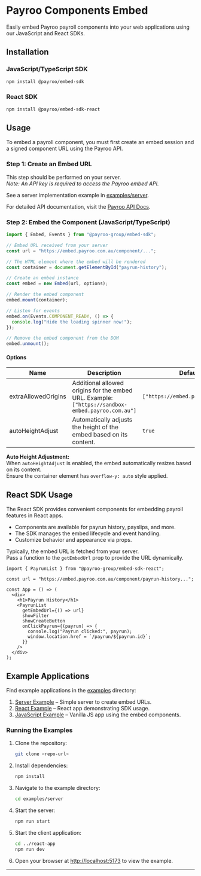 # Payroo Components Embed

Easily embed Payroo payroll components into your web applications using our JavaScript and React SDKs.

## Installation

### JavaScript/TypeScript SDK

```bash
npm install @payroo/embed-sdk
```

### React SDK

```bash
npm install @payroo/embed-sdk-react
```

## Usage

To embed a payroll component, you must first create an embed session and a signed component URL using the Payroo API.

### Step 1: Create an Embed URL

This step should be performed on your server.  
_Note: An API key is required to access the Payroo embed API._

See a server implementation example in [examples/server](./examples/server).

For detailed API documentation, visit the [Payroo API Docs](https://docs.payroo.com.au/payroo-api#tag/embeds).

### Step 2: Embed the Component (JavaScript/TypeScript)

```ts
import { Embed, Events } from "@payroo-group/embed-sdk";

// Embed URL received from your server
const url = "https://embed.payroo.com.au/component/...";

// The HTML element where the embed will be rendered
const container = document.getElementById("payrun-history");

// Create an embed instance
const embed = new Embed(url, options);

// Render the embed component
embed.mount(container);

// Listen for events
embed.on(Events.COMPONENT_READY, () => {
  console.log("Hide the loading spinner now!");
});

// Remove the embed component from the DOM
embed.unmount();
```

#### Options

| Name                | Description                                                                                       | Default                              |
|---------------------|---------------------------------------------------------------------------------------------------|--------------------------------------|
| extraAllowedOrigins | Additional allowed origins for the embed URL. Example: `["https://sandbox-embed.payroo.com.au"]` | `["https://embed.payroo.com.au"]`    |
| autoHeightAdjust    | Automatically adjusts the height of the embed based on its content.                              | `true`                               |

**Auto Height Adjustment:**  
When `autoHeightAdjust` is enabled, the embed automatically resizes based on its content.  
Ensure the container element has `overflow-y: auto` style applied.

## React SDK Usage

The React SDK provides convenient components for embedding payroll features in React apps.

- Components are available for payrun history, payslips, and more.
- The SDK manages the embed lifecycle and event handling.
- Customize behavior and appearance via props.

Typically, the embed URL is fetched from your server.  
Pass a function to the `getEmbedUrl` prop to provide the URL dynamically.

```tsx
import { PayrunList } from "@payroo-group/embed-sdk-react";

const url = "https://embed.payroo.com.au/component/payrun-history...";

const App = () => (
  <div>
    <h1>Payrun History</h1>
    <PayrunList
      getEmbedUrl={() => url}
      showFilter
      showCreateButton
      onClickPayrun={(payrun) => {
        console.log("Payrun clicked:", payrun);
        window.location.href = `/payrun/${payrun.id}`;
      }}
    />
  </div>
);
```

## Example Applications

Find example applications in the [examples](./examples) directory:

1. [Server Example](./examples/server/README.md) – Simple server to create embed URLs.
2. [React Example](./examples/react-app/README.md) – React app demonstrating SDK usage.
3. [JavaScript Example](./examples/vanilla-app/README.md) – Vanilla JS app using the embed components.

### Running the Examples

1. Clone the repository:
   ```bash
   git clone <repo-url>
   ```
2. Install dependencies:
   ```bash
   npm install
   ```
3. Navigate to the example directory:
   ```bash
   cd examples/server
   ```
4. Start the server:
   ```bash
   npm run start
   ```
5. Start the client application:
   ```bash
   cd ../react-app
   npm run dev
   ```
6. Open your browser at [http://localhost:5173](http://localhost:5173) to view the example.

---
